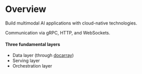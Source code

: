 # Overview

Build multimodal AI applications with cloud-native technologies.  

Communication via gRPC, HTTP, and WebSockets.  

#### Three fundamental layers
- Data layer (through [docarray](https://github.com/docarray/docarray))
- Serving layer
- Orchestration layer

